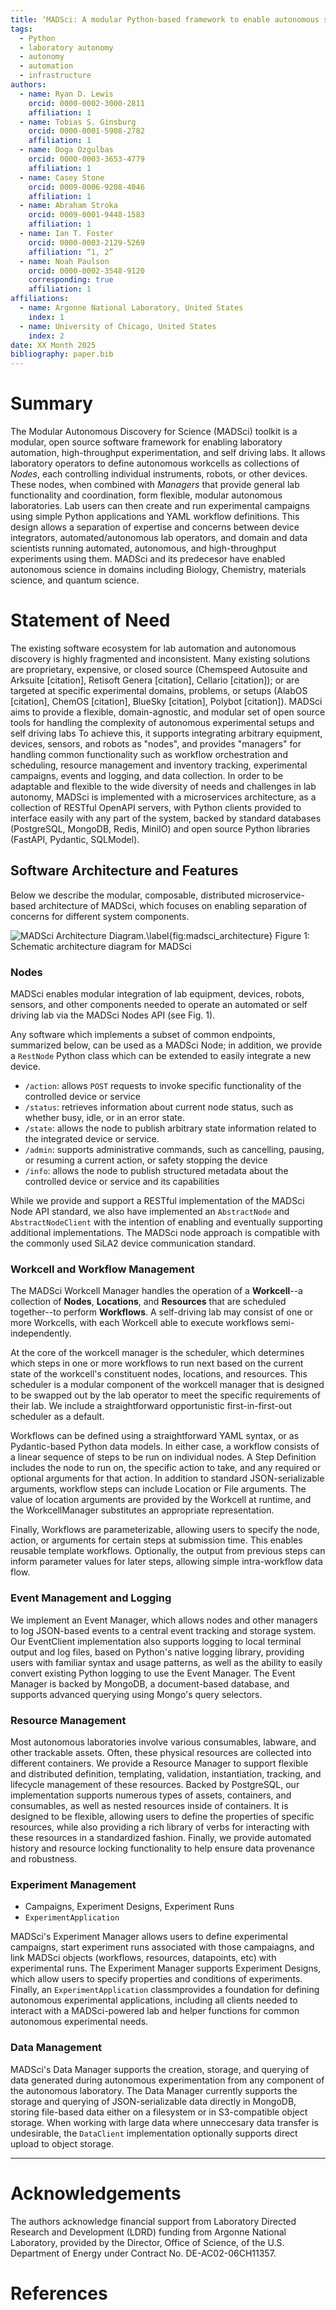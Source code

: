 ```yaml
---
title: ‘MADSci: A modular Python-based framework to enable autonomous science’
tags:
  - Python
  - laboratory autonomy
  - autonomy
  - automation
  - infrastructure
authors:
  - name: Ryan D. Lewis
    orcid: 0000-0002-3000-2811
    affiliation: 1
  - name: Tobias S. Ginsburg
    orcid: 0000-0001-5908-2782
    affiliation: 1
  - name: Doga Ozgulbas
    orcid: 0000-0003-3653-4779
    affiliation: 1
  - name: Casey Stone
    orcid: 0009-0006-9208-4046
    affiliation: 1
  - name: Abraham Stroka
    orcid: 0009-0001-9448-1583
    affiliation: 1
  - name: Ian T. Foster
    orcid: 0000-0003-2129-5269
    affiliation: “1, 2”
  - name: Noah Paulson
    orcid: 0000-0002-3548-9120
    corresponding: true
    affiliation: 1
affiliations:
  - name: Argonne National Laboratory, United States
    index: 1
  - name: University of Chicago, United States
    index: 2
date: XX Month 2025
bibliography: paper.bib
---
```


# Summary

The Modular Autonomous Discovery for Science (MADSci) toolkit is a modular, open source software framework for enabling laboratory automation, high-throughput experimentation, and self driving labs.
It allows laboratory operators to define autonomous workcells as collections of *Nodes*, each controlling individual instruments, robots, or other devices.
These nodes, when combined with *Managers* that provide general lab functionality and coordination, form flexible, modular autonomous laboratories.
Lab users can then create and run experimental campaigns using simple Python applications and YAML workflow definitions.
This design allows a separation of expertise and concerns between device integrators, automated/autonomous lab operators, and domain and data scientists running automated, autonomous, and high-throughput experiments using them.
MADSci and its predecesor have enabled autonomous science in domains including Biology, Chemistry, materials science, and quantum science. 

# Statement of Need

The existing software ecosystem for lab automation and autonomous discovery is highly fragmented and inconsistent. Many existing solutions are proprietary, expensive, or closed source (Chemspeed Autosuite and Arksuite [citation], Retisoft Genera [citation], Cellario [citation]); or are targeted at specific experimental domains, problems, or setups (AlabOS [citation], ChemOS [citation], BlueSky [citation], Polybot [citation]). 
MADSci aims to provide a flexible, domain-agnostic, and modular set of open source tools for handling the complexity of autonomous experimental setups and self driving labs
To achieve this, it supports integrating arbitrary equipment, devices, sensors, and robots as "nodes", and provides "managers" for handling common functionality such as workflow orchestration and scheduling, resource management and inventory tracking, experimental campaigns, events and logging, and data collection.
In order to be adaptable and flexible to the wide diversity of needs and challenges in lab autonomy, MADSci is implemented with a microservices architecture, as a collection of RESTful OpenAPI servers, with Python clients provided to interface easily with any part of the system, backed by standard databases (PostgreSQL, MongoDB, Redis, MiniIO) and open source Python libraries (FastAPI, Pydantic, SQLModel).

## Software Architecture and Features

Below we describe the modular, composable, distributed microservice-based architecture of MADSci, which focuses on enabling separation of concerns for different system components.

<!-- if there's something in the figure we don't mention, it should not be included in the figure -->
![MADSci Architecture Diagram.\label{fig:madsci_architecture}](assets/drawio/madsci_architecture.drawio.svg)
Figure 1: Schematic architecture diagram for MADSci

### Nodes

MADSci enables modular integration of lab equipment, devices, robots, sensors, and other components needed to operate an automated or self driving lab via the MADSci Nodes API (see Fig. 1).

Any software which implements a subset of common endpoints, summarized below, can be used as a MADSci Node; in addition, we provide a `RestNode` Python class which can be extended to easily integrate a new device.

- `/action`: allows `POST` requests to invoke specific functionality of the controlled device or service
- `/status`: retrieves information about current node status, such as whether busy, idle, or in an error state.
- `/state`: allows the node to publish arbitrary state information related to the integrated device or service.
- `/admin`: supports administrative commands, such as cancelling, pausing, or resuming a current action, or safety stopping the device
- `/info`: allows the node to publish structured metadata about the controlled device or service and its capabilities

While we provide and support a RESTful implementation of the MADSci Node API standard, we also have implemented an `AbstractNode` and `AbstractNodeClient` with the intention of enabling and eventually supporting additional implementations. The MADSci node approach is compatible with the commonly used SiLA2 device communication standard.

### Workcell and Workflow Management

The MADSci Workcell Manager handles the operation of a **Workcell**--a collection of **Nodes**, **Locations**, and **Resources** that are scheduled together--to perform **Workflows**. A self-driving lab may consist of one or more Workcells, with each Workcell able to execute workflows semi-independently.

At the core of the workcell manager is the scheduler, which determines which steps in one or more workflows to run next based on the current state of the workcell's constituent nodes, locations, and resources.
This scheduler is a modular component of the workcell manager that is designed to be swapped out by the lab operator to meet the specific requirements of their lab.
We include a straightforward opportunistic first-in-first-out scheduler as a default.

Workflows can be defined using a straightforward YAML syntax, or as Pydantic-based Python data models.
In either case, a workflow consists of a linear sequence of steps to be run on individual nodes.
A Step Definition includes the node to run on, the specific action to take, and any required or optional arguments for that action.
In addition to standard JSON-serializable arguments, workflow steps can include Location or File arguments.
The value of location arguments are provided by the Workcell at runtime, and the WorkcellManager substitutes an appropriate representation.

Finally, Workflows are parameterizable, allowing users to specify the node, action, or arguments for certain steps at submission time.
This enables reusable template workflows.
Optionally, the output from previous steps can inform parameter values for later steps, allowing simple intra-workflow data flow.

### Event Management and Logging

We implement an Event Manager, which allows nodes and other managers to log JSON-based events to a central event tracking and storage system.
Our EventClient implementation also supports logging to local terminal output and log files, based on Python's native logging library, providing users with familiar syntax and usage patterns, as well as the ability to easily convert existing Python logging to use the Event Manager.
The Event Manager is backed by MongoDB, a document-based database, and supports advanced querying using Mongo's query selectors.

### Resource Management

Most autonomous laboratories involve various consumables, labware, and other trackable assets.
Often, these physical resources are collected into different containers.
We provide a Resource Manager to support flexible and distributed definition, templating, validation, instantiation, tracking, and lifecycle management of these resources.
Backed by PostgreSQL, our implementation supports numerous types of assets, containers, and consumables, as well as nested resources inside of containers. It is designed to be flexible, allowing users to define the properties of specific resources, while also providing a rich library of verbs for interacting with these resources in a standardized fashion.
Finally, we provide automated history and resource locking functionality to help ensure data provenance and robustness.

### Experiment Management

- Campaigns, Experiment Designs, Experiment Runs
- `ExperimentApplication`

MADSci's Experiment Manager allows users to define experimental campaigns, start experiment runs associated with those campaiagns, and link MADSci objects (workflows, resources, datapoints, etc) with experimental runs.
The Experiment Manager supports Experiment Designs, which allow users to specify properties and conditions of experiments.
Finally, an `ExperimentApplication` classmprovides a foundation for defining autonomous experimental applications, including all clients needed to interact with a MADSci-powered lab and helper functions for common autonomous experimental needs.

### Data Management

MADSci's Data Manager supports the creation, storage, and querying of data generated during autonomous experimentation from any component of the autonomous laboratory.
The Data Manager currently supports the storage and querying of JSON-serializable data directly in MongoDB, storing file-based data either on a filesystem or in S3-compatible object storage.
When working with large data where unneccesary data transfer is undesirable, the `DataClient` implementation optionally supports direct upload to object storage.

---

# Acknowledgements

The authors acknowledge financial support from Laboratory Directed Research and Development (LDRD) funding from Argonne National Laboratory, provided by the Director, Office of Science, of the U.S. Department of Energy under Contract No. DE-AC02-06CH11357.

# References
